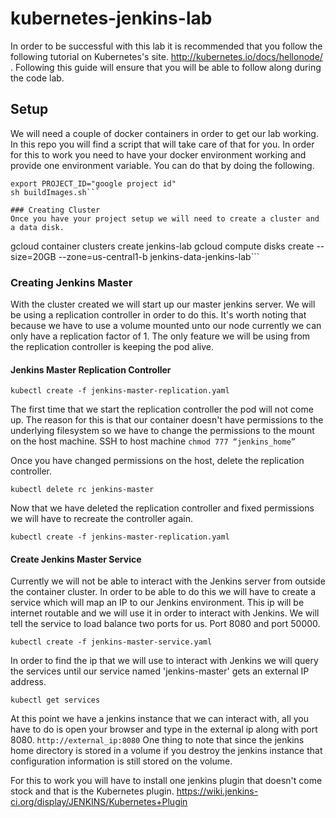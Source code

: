 # kubernetes-jenkins-lab
In order to be successful with this lab it is recommended that you follow the following tutorial on Kubernetes's site.  http://kubernetes.io/docs/hellonode/ .  Following this guide will ensure that you will be able to follow along during the code lab.

## Setup
We will need a couple of docker containers in order to get our lab working.  In this repo you will find a script that will take care of that for you.  In order for this to work you need to have your docker environment working and provide one environment variable.  You can do that by doing the following.
```
export PROJECT_ID="google project id"
sh buildImages.sh```

### Creating Cluster
Once you have your project setup we will need to create a cluster and a data disk.

```
gcloud container clusters create jenkins-lab
gcloud compute disks create --size=20GB --zone=us-central1-b jenkins-data-jenkins-lab```

### Creating Jenkins Master
With the cluster created we will start up our master jenkins server.  We will be using a replication controller in order to do this.  It's worth noting that because we have to use a volume mounted unto our node currently we can only have a replication factor of 1. The only feature we will be using from the replication controller is keeping the pod alive.

#### Jenkins Master Replication Controller
```kubectl create -f jenkins-master-replication.yaml```

The first time that we start the replication controller the pod will not come up.  The reason for this is that our container doesn't have permissions to the underlying filesystem so we have to change the permissions to the mount on the host machine.  SSH to host machine `chmod 777 “jenkins_home”`

Once you have changed permissions on the host, delete the replication controller.

```kubectl delete rc jenkins-master```

Now that we have deleted the replication controller and fixed permissions we will have to recreate the controller again.

`kubectl create -f jenkins-master-replication.yaml`

#### Create Jenkins Master Service
Currently we will not be able to interact with the Jenkins server from outside the container cluster.  In order to be able to do this we will have to create a service which will map an IP to our Jenkins environment.  This ip will be internet routable and we will use it in order to interact with Jenkins.  We will tell the service to load balance two ports for us.  Port 8080 and port 50000.

```kubectl create -f jenkins-master-service.yaml```

In order to find the ip that we will use to interact with Jenkins we will query the services until our service named 'jenkins-master' gets an external IP address.

```kubectl get services```

At this point we have a jenkins instance that we can interact with, all you have to do is open your browser and type in the external ip along with port 8080.  `http://external_ip:8080`
One thing to note that since the jenkins home directory is stored in a volume if you destroy the jenkins instance that configuration information is still stored on the volume.

For this to work you will have to install one jenkins plugin that doesn't come stock and that is the Kubernetes plugin.  https://wiki.jenkins-ci.org/display/JENKINS/Kubernetes+Plugin
